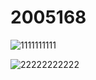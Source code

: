 # 2005168

![1111111111](https://github.com/Siddh005/2029214/assets/102250220/7e4c187a-abc4-4c8b-a7d7-79ef461a376d)



![22222222222](https://github.com/Siddh005/2029214/assets/102250220/cefe1f1d-8185-405e-a4f8-30ed38b36898)
